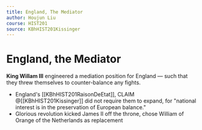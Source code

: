```yaml
---
title: England, The Mediator
author: Houjun Liu
course: HIST201
source: KBhHIST201Kissinger
---
```


# England, the Mediator

**King Willam III** engineered a mediation position for England — such that they threw themselves to counter-balance any fights.

* England's [[KBhHIST201RaisonDeEtat]], CLAIM @[[KBhHIST201Kissinger]] did not require them to expand, for "national interest is in the preservation of European balance."
* Glorious revolution kicked James II off the throne, chose William of Orange of the Netherlands as replacement

